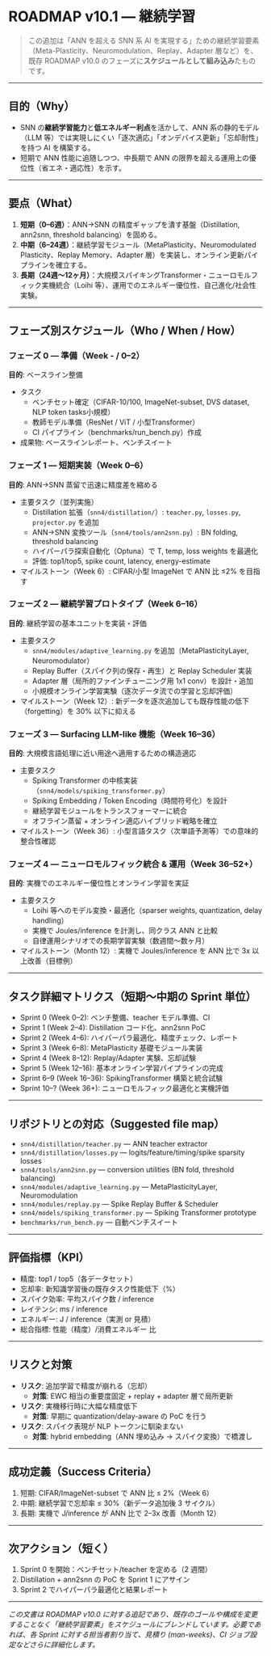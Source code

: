 # ROADMAP v10.1 — 継続学習

> この追加は「ANN を超える SNN 系 AI を実現する」ための継続学習要素（Meta-Plasticity、Neuromodulation、Replay、Adapter 層など）を、既存 ROADMAP v10.0 のフェーズに**スケジュールとして組み込み**たものです。

---

## 目的（Why）
- SNN の**継続学習能力**と**低エネルギー利点**を活かして、ANN 系の静的モデル（LLM 等）では実現しにくい「逐次適応」「オンデバイス更新」「忘却耐性」を持つ AI を構築する。
- 短期で ANN 性能に追随しつつ、中長期で ANN の限界を超える運用上の優位性（省エネ・適応性）を示す。

---

## 要点（What）
1. **短期（0–6週）**：ANN→SNN の精度ギャップを潰す基盤（Distillation, ann2snn, threshold balancing）を固める。
2. **中期（6–24週）**：継続学習モジュール（MetaPlasticity、Neuromodulated Plasticity、Replay Memory、Adapter 層）を実装し、オンライン更新パイプラインを確立する。
3. **長期（24週〜12ヶ月）**：大規模スパイキングTransformer・ニューロモルフィック実機統合（Loihi 等）、運用でのエネルギー優位性、自己進化/社会性実験。

---

## フェーズ別スケジュール（Who / When / How）

### フェーズ 0 — 準備（Week - / 0–2）
**目的**: ベースライン整備
- タスク
  - ベンチセット確定（CIFAR-10/100, ImageNet-subset, DVS dataset, NLP token tasks小規模）
  - 教師モデル準備（ResNet / ViT / 小型Transformer）
  - CI パイプライン（benchmarks/run_bench.py）作成
- 成果物: ベースラインレポート、ベンチスイート

### フェーズ 1 — 短期実装（Week 0–6）
**目的**: ANN→SNN 蒸留で迅速に精度差を縮める
- 主要タスク（並列実施）
  - Distillation 拡張（`snn4/distillation/`）: `teacher.py`, `losses.py`, `projector.py` を追加
  - ANN→SNN 変換ツール（`snn4/tools/ann2snn.py`）: BN folding, threshold balancing
  - ハイパーパラ探索自動化（Optuna）で T, temp, loss weights を最適化
  - 評価: top1/top5, spike count, latency, energy-estimate
- マイルストーン（Week 6）: CIFAR/小型 ImageNet で ANN 比 ≤2% を目指す

### フェーズ 2 — 継続学習プロトタイプ（Week 6–16）
**目的**: 継続学習の基本ユニットを実装・評価
- 主要タスク
  - `snn4/modules/adaptive_learning.py` を追加（MetaPlasticityLayer, Neuromodulator）
  - Replay Buffer（スパイク列の保存・再生）と Replay Scheduler 実装
  - Adapter 層（局所的ファインチューニング用 1x1 conv）を設計・追加
  - 小規模オンライン学習実験（逐次データ流での学習と忘却評価）
- マイルストーン（Week 12）: 新データを逐次追加しても既存性能の低下（forgetting）を 30% 以下に抑える

### フェーズ 3 — Surfacing LLM-like 機能（Week 16–36）
**目的**: 大規模言語処理に近い用途へ適用するための構造適応
- 主要タスク
  - Spiking Transformer の中核実装（`snn4/models/spiking_transformer.py`）
  - Spiking Embedding / Token Encoding（時間符号化）を設計
  - 継続学習モジュールをトランスフォーマーに統合
  - オフライン蒸留 + オンライン適応ハイブリッド戦略を確立
- マイルストーン（Week 36）: 小型言語タスク（次単語予測等）での意味的整合性確認

### フェーズ 4 — ニューロモルフィック統合 & 運用（Week 36–52+）
**目的**: 実機でのエネルギー優位性とオンライン学習を実証
- 主要タスク
  - Loihi 等へのモデル変換・最適化（sparser weights, quantization, delay handling）
  - 実機で Joules/inference を計測し、同クラス ANN と比較
  - 自律運用シナリオでの長期学習実験（数週間〜数ヶ月）
- マイルストーン（Month 12）: 実機で Joules/inference を ANN 比で 3x 以上改善（目標例）

---

## タスク詳細マトリクス（短期〜中期の Sprint 単位）
- Sprint 0 (Week 0–2): ベンチ整備、teacher モデル準備、CI
- Sprint 1 (Week 2–4): Distillation コード化、ann2snn PoC
- Sprint 2 (Week 4–6): ハイパーパラ最適化、精度チェック、レポート
- Sprint 3 (Week 6–8): MetaPlasticity 基礎モジュール実装
- Sprint 4 (Week 8–12): Replay/Adapter 実験、忘却試験
- Sprint 5 (Week 12–16): 基本オンライン学習パイプラインの完成
- Sprint 6–9 (Week 16–36): SpikingTransformer 構築と統合試験
- Sprint 10–? (Week 36+): ニューロモルフィック最適化と実機評価

---

## リポジトリとの対応（Suggested file map）
- `snn4/distillation/teacher.py` — ANN teacher extractor
- `snn4/distillation/losses.py` — logits/feature/timing/spike sparsity losses
- `snn4/tools/ann2snn.py` — conversion utilities (BN fold, threshold balancing)
- `snn4/modules/adaptive_learning.py` — MetaPlasticityLayer, Neuromodulation
- `snn4/modules/replay.py` — Spike Replay Buffer & Scheduler
- `snn4/models/spiking_transformer.py` — Spiking Transformer prototype
- `benchmarks/run_bench.py` — 自動ベンチスイート

---

## 評価指標（KPI）
- 精度: top1 / top5（各データセット）
- 忘却率: 新知識学習後の既存タスク性能低下（%）
- スパイク効率: 平均スパイク数 / inference
- レイテンシ: ms / inference
- エネルギー: J / inference（実測 or 見積）
- 総合指標: 性能（精度）/消費エネルギー 比

---

## リスクと対策
- **リスク**: 追加学習で精度が崩れる（忘却）
  - **対策**: EWC 相当の重要度固定 + replay + adapter 層で局所更新
- **リスク**: 実機移行時に大幅な精度低下
  - **対策**: 早期に quantization/delay-aware の PoC を行う
- **リスク**: スパイク表現が NLP トークンに馴染まない
  - **対策**: hybrid embedding（ANN 埋め込み → スパイク変換）で橋渡し

---

## 成功定義（Success Criteria）
1. 短期: CIFAR/ImageNet-subset で ANN 比 ≤ 2%（Week 6）
2. 中期: 継続学習で忘却率 ≤ 30%（新データ追加後 3 サイクル）
3. 長期: 実機で J/inference が ANN 比で 2–3x 改善（Month 12）

---

## 次アクション（短く）
1. Sprint 0 を開始：ベンチセット/teacher を定める（2 週間）
2. Distillation + ann2snn の PoC を Sprint 1 にアサイン
3. Sprint 2 でハイパーパラ最適化と結果レポート


---

_この文書は ROADMAP v10.0 に対する追記であり、既存のゴールや構成を変更することなく「継続学習要素」をスケジュールにブレンドしています。必要であれば、各 Sprint に対する担当者割り当て、見積り (man-weeks)、CI ジョブ設定などさらに詳細化します。_

